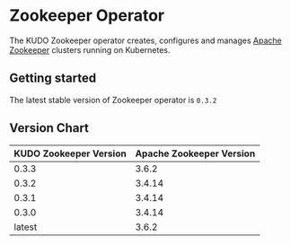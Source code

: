 # Zookeeper Operator

The KUDO Zookeeper operator creates, configures and manages [Apache Zookeeper](https://zookeeper.apache.org/) clusters running on Kubernetes.

## Getting started

The latest stable version of Zookeeper operator is `0.3.2`

## Version Chart

| KUDO Zookeeper Version | Apache Zookeeper Version |
| ---------------------- | ------------------------ |
| 0.3.3                  | 3.6.2                    |
| 0.3.2                  | 3.4.14                   |
| 0.3.1                  | 3.4.14                   |
| 0.3.0                  | 3.4.14                   |
| latest                 | 3.6.2                    |
